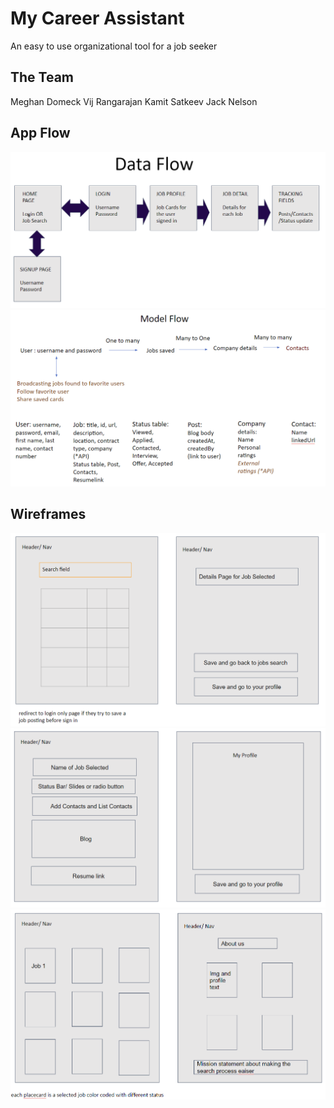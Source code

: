 # My Career Assistant

An easy to use organizational tool for a job seeker

## The Team

Meghan Domeck
Vij Rangarajan
Kamit Satkeev
Jack Nelson

## App Flow

<img src="src/main/resources/images/dataflow.PNG">
<img src="src/main/resources/images/modelflow.PNG">

## Wireframes

<img src="src/main/resources/images/wireframes1.PNG">
<img src="src/main/resources/images/wireframes2.PNG">
<img src="src/main/resources/images/wireframes3.PNG">


